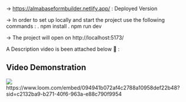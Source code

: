 -> https://almabaseformbuilder.netlify.app/  : Deployed Version 


-> In order to set up locally and start the project use the following commands : 
. npm install
. npm run dev

-> The project will open on http://localhost:5173/

A Description video is been attached below 🙂 : 

## Video Demonstration
<div>
    <a href="https://www.loom.com/share/094941b072af4c2788a10958def22b48">
      <img style="max-width:300px;" src="https://cdn.loom.com/sessions/thumbnails/094941b072af4c2788a10958def22b48-with-play.gif">
    </a>
</div>
https://www.loom.com/embed/094941b072af4c2788a10958def22b48?sid=c2132ba9-b271-40f6-963a-e88c790f9954

